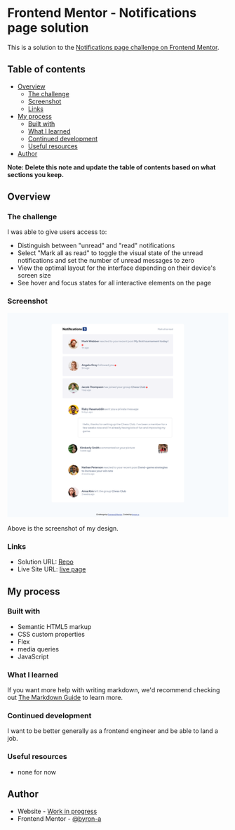 # Frontend Mentor - Notifications page solution

This is a solution to the [Notifications page challenge on Frontend Mentor](https://www.frontendmentor.io/challenges/notifications-page-DqK5QAmKbC).

## Table of contents

- [Overview](#overview)
  - [The challenge](#the-challenge)
  - [Screenshot](#screenshot)
  - [Links](#links)
- [My process](#my-process)
  - [Built with](#built-with)
  - [What I learned](#what-i-learned)
  - [Continued development](#continued-development)
  - [Useful resources](#useful-resources)
- [Author](#author)

**Note: Delete this note and update the table of contents based on what sections you keep.**

## Overview

### The challenge

I was able to give users access to:

- Distinguish between "unread" and "read" notifications
- Select "Mark all as read" to toggle the visual state of the unread notifications and set the number of unread messages to zero
- View the optimal layout for the interface depending on their device's screen size
- See hover and focus states for all interactive elements on the page

### Screenshot

![](./design/Screenshot-FrontendMentorNotificationspage.PNG)

Above is the screenshot of my design.

### Links

- Solution URL: [Repo](https://github.com/byron-a/Notification-page.git)
- Live Site URL: [live page](https://byron-a.github.io/Notification-page/)

## My process

### Built with

- Semantic HTML5 markup
- CSS custom properties
- Flex
- media queries
- JavaScript

### What I learned

If you want more help with writing markdown, we'd recommend checking out [The Markdown Guide](https://www.markdownguide.org/) to learn more.


### Continued development

I want to be better generally as a frontend engineer and be able to land a job.

### Useful resources

- none for now

## Author

- Website - [Work in progress](https://www.work-in-progress)
- Frontend Mentor - [@byron-a](https://www.frontendmentor.io/profile/byron-a)

